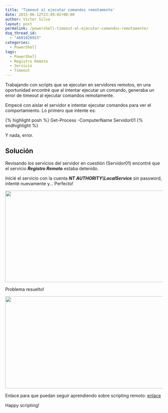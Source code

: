 ```yaml
---
title: 'Timeout al ejecutar comandos remotamente'
date: 2015-06-12T23:49:02+00:00
author: Victor Silva
layout: post
permalink: /powershell-timeout-al-ejecutar-comandos-remotamente/
dsq_thread_id:
  - "4601820923"
categories:
  - PowerShell
tags:
  - PowerShell
  - Registro Remoto
  - Servicio
  - Timeout
---
```

Trabajando con scripts que se ejecutan en servidores remotos, en una oportunidad encontré que al intentar ejecutar un comando, generaba un error de timeout al ejecutar comandos remotamente.

Empecé con aislar el servidor e intentar ejecutar comandos para ver el comportamiento. Lo primero que intente es:

{% highlight posh %}
Get-Process -ComputerName Servidor01
{% endhighlight %}

Y nada, error.

## Solución

Revisando los servicios del servidor en cuestión (Servidor01) encontré que el servicio **_Registro Remoto_** estaba detenido.

Inicié el servicio con la cuenta **_NT AUTHORITY\LocalService_** sin password, intenté nuevamente y&#8230; Perfecto!

<img src="https://lh6.googleusercontent.com/-BAfqGYvnnLE/VYYbCezbyaI/AAAAAAAAHAs/mqpIhG8FpLo/w896-h292-no/PS_Timeout_01.png" width="896" height="292" class="alignnone" />

Problema resuelto!

<img src="https://lh4.googleusercontent.com/-ZzBDNqG4rks/VYYbCXkdHrI/AAAAAAAAHAw/BaieWi9pi4k/w638-h294-no/PS_Timeout_02.png" width="638" height="294" class="alignnone" />

Enlace para que puedan seguir aprendiendo sobre scripting remoto: [enlace](https://technet.microsoft.com/es-es/library/dd819505.aspx)

Happy scripting!